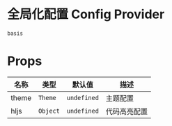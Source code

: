 # 全局化配置 Config Provider

```demo
basis
```

# Props

| 名称  | 类型     | 默认值      | 描述         |
| ----- | -------- | ----------- | ------------ |
| theme | `Theme`  | `undefined` | 主题配置     |
| hljs  | `Object` | `undefined` | 代码高亮配置 |
